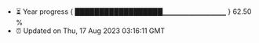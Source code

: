 - ⏳ Year progress { ██████████████████▁▁▁▁▁▁▁▁▁▁▁▁ } 62.50 %
- ⏰ Updated on Thu, 17 Aug 2023 03:16:11 GMT

